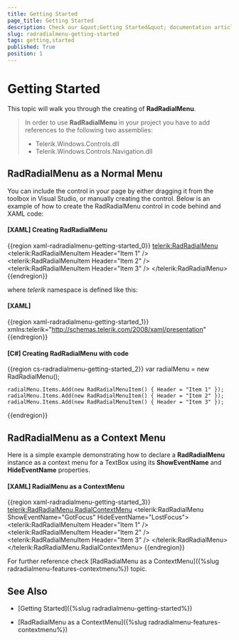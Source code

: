 ```yaml
---
title: Getting Started
page_title: Getting Started
description: Check our &quot;Getting Started&quot; documentation article for the RadRadialMenu {{ site.framework_name }} control.
slug: radradialmenu-getting-started
tags: getting,started
published: True
position: 1
---
```


# Getting Started

This topic will walk you through the creating of __RadRadialMenu__.    

>In order to use __RadRadialMenu__ in your project you have to add references to the following two assemblies:
> * Telerik.Windows.Controls.dll
> * Telerik.Windows.Controls.Navigation.dll

## RadRadialMenu as a Normal Menu

You can include the control in your page by either dragging it from the toolbox in Visual Studio, or manually creating the control. Below is an example of how to create the RadRadialMenu control in code behind and XAML code: 

#### __[XAML]  Creating RadRadialMenu__

{{region xaml-radradialmenu-getting-started_0}}
	<telerik:RadRadialMenu>
	    <telerik:RadRadialMenuItem Header="Item 1" />
	    <telerik:RadRadialMenuItem Header="Item 2" />
	    <telerik:RadRadialMenuItem Header="Item 3" />
	</telerik:RadRadialMenu>
{{endregion}}

where *telerik* namespace is defined like this:        

#### __[XAML]__

{{region xaml-radradialmenu-getting-started_1}}
	xmlns:telerik="http://schemas.telerik.com/2008/xaml/presentation"
{{endregion}}

#### __[C#] Creating RadRadialMenu with code__

{{region cs-radradialmenu-getting-started_2}}
	var radialMenu = new RadRadialMenu();
	
	radialMenu.Items.Add(new RadRadialMenuItem() { Header = "Item 1" });
	radialMenu.Items.Add(new RadRadialMenuItem() { Header = "Item 2" });
	radialMenu.Items.Add(new RadRadialMenuItem() { Header = "Item 3" });
{{endregion}}

## RadRadialMenu as a Context Menu

Here is a simple example demonstrating how to declare a __RadRadialMenu__ instance as a context menu for a TextBox using its __ShowEventName__ and __HideEventName__ properties.

#### __[XAML] RadialMenu as a ContextMenu__

{{region xaml-radradialmenu-getting-started_3}}
	<TextBox Text="Some Text">
	    <telerik:RadRadialMenu.RadialContextMenu>
	        <telerik:RadRadialMenu ShowEventName="GotFocus" HideEventName="LostFocus">
	            <telerik:RadRadialMenuItem Header="Item 1" />
	            <telerik:RadRadialMenuItem Header="Item 2" />
	            <telerik:RadRadialMenuItem Header="Item 3" />
	        </telerik:RadRadialMenu>
	    </telerik:RadRadialMenu.RadialContextMenu>
	</TextBox>
{{endregion}}

For further reference check [RadRadialMenu as a ContextMenu]({%slug radradialmenu-features-contextmenu%}) topic.

## See Also

 * [Getting Started]({%slug radradialmenu-getting-started%})

 * [RadRadialMenu as a ContextMenu]({%slug radradialmenu-features-contextmenu%})
